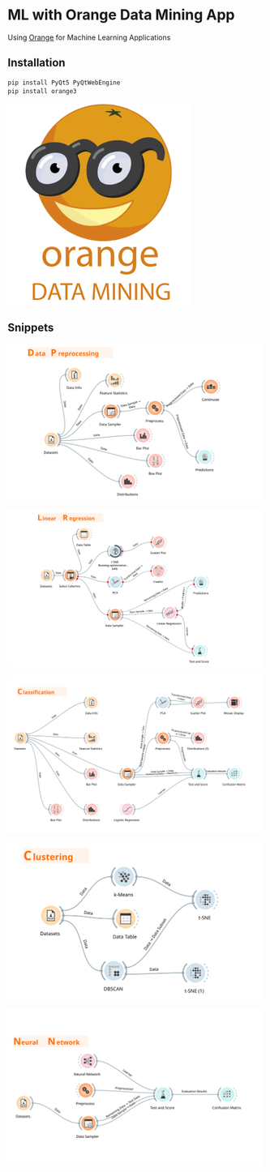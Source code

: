 # ML with Orange Data Mining App
Using [Orange](https://orangedatamining.com/) for Machine Learning Applications

## Installation

```bash
pip install PyQt5 PyQtWebEngine
pip install orange3
```

![Orange](imgs/orange-data-mining.png)

## Snippets

![Data Preprocessing](imgs/data-preprocessing.svg)

![Linear Regression](imgs/linear-regression.svg)

![Classification](imgs/classification.svg)

![Clustering](imgs/clustering.svg)

![Neural Network](imgs/neural-network.svg)

